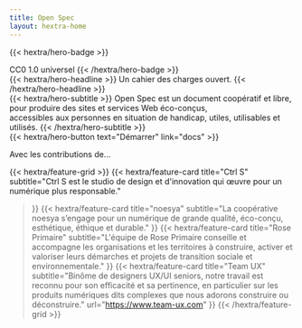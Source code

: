 ```yaml
---
title: Open Spec
layout: hextra-home
---
```


{{< hextra/hero-badge >}}
  <div class="hx-w-2 hx-h-2 hx-rounded-full hx-bg-primary-400"></div>
  <span>CC0 1.0 universel</span>
{{< /hextra/hero-badge >}}

<div class="hx-mt-6 hx-mb-6">
{{< hextra/hero-headline >}}
  Un cahier des charges ouvert.
{{< /hextra/hero-headline >}}
</div>

<div class="hx-mb-12">
{{< hextra/hero-subtitle >}}
  Open Spec est un document coopératif et libre, 
  pour produire des sites et services Web éco-conçus,<br class="sm:hx-block hx-hidden" />
  accessibles aux personnes en situation de handicap, utiles, utilisables et utilisés.
{{< /hextra/hero-subtitle >}}
</div>

<div class="hx-mb-6">
{{< hextra/hero-button text="Démarrer" link="docs" >}}
</div>

<div class="hx-mt-6"></div>

<p class="hx-mb-6">Avec les contributions de...</p>

{{< hextra/feature-grid >}}
  {{< hextra/feature-card
    title="Ctrl S"
    subtitle="Ctrl S est le studio de design et d'innovation qui œuvre pour un numérique plus responsable."
  >}}
  {{< hextra/feature-card
    title="noesya"
    subtitle="La coopérative noesya s’engage pour un numérique de grande qualité, éco-conçu, esthétique, éthique et durable."
  >}}
  {{< hextra/feature-card
    title="Rose Primaire"
    subtitle="L'équipe de Rose Primaire conseille et accompagne les organisations et les territoires à construire, activer et valoriser leurs démarches et projets de transition sociale et environnementale."
  >}}
  {{< hextra/feature-card
    title="Team UX"
    subtitle="Binôme de designers UX/UI seniors, notre travail est reconnu pour son efficacité et sa pertinence, en particulier sur les produits numériques dits complexes que nous adorons construire ou déconstruire."
    url="https://www.team-ux.com"
  >}}
{{< /hextra/feature-grid >}}
